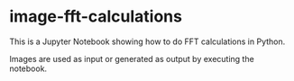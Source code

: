 # image-fft-calculations
This is a Jupyter Notebook showing how to do FFT calculations in Python.

Images are used as input or generated as output by executing the notebook.

